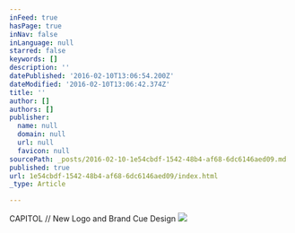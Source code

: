 ```yaml
---
inFeed: true
hasPage: true
inNav: false
inLanguage: null
starred: false
keywords: []
description: ''
datePublished: '2016-02-10T13:06:54.200Z'
dateModified: '2016-02-10T13:06:42.374Z'
title: ''
author: []
authors: []
publisher:
  name: null
  domain: null
  url: null
  favicon: null
sourcePath: _posts/2016-02-10-1e54cbdf-1542-48b4-af68-6dc6146aed09.md
published: true
url: 1e54cbdf-1542-48b4-af68-6dc6146aed09/index.html
_type: Article

---
```

CAPITOL // New Logo and Brand Cue Design
![](https://the-grid-user-content.s3-us-west-2.amazonaws.com/c9ddcef2-4219-497e-813d-3ec9efa69d6a.jpg)